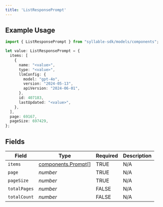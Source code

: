 ```yaml
---
title: 'ListResponsePrompt'
---
```


## Example Usage

```typescript
import { ListResponsePrompt } from "syllable-sdk/models/components";

let value: ListResponsePrompt = {
  items: [
    {
      name: "<value>",
      type: "<value>",
      llmConfig: {
        model: "gpt-4o",
        version: "2024-05-13",
        apiVersion: "2024-06-01",
      },
      id: 407183,
      lastUpdated: "<value>",
    },
  ],
  page: 69167,
  pageSize: 697429,
};
```

## Fields

| Field                                                    | Type                                                     | Required                                                 | Description                                              |
| -------------------------------------------------------- | -------------------------------------------------------- | -------------------------------------------------------- | -------------------------------------------------------- |
| `items`                                                  | [components.Prompt](sdk-docs/models/components/prompt)[] | TRUE                                       | N/A                                                      |
| `page`                                                   | *number*                                                 | TRUE                                       | N/A                                                      |
| `pageSize`                                               | *number*                                                 | TRUE                                       | N/A                                                      |
| `totalPages`                                             | *number*                                                 | FALSE                                       | N/A                                                      |
| `totalCount`                                             | *number*                                                 | FALSE                                       | N/A                                                      |